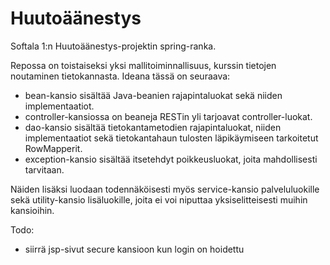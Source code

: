 # Huutoäänestys

Softala 1:n Huutoäänestys-projektin spring-ranka.

Repossa on toistaiseksi yksi mallitoiminnallisuus, kurssin tietojen noutaminen tietokannasta. Ideana tässä on seuraava:

- bean-kansio sisältää Java-beanien rajapintaluokat sekä niiden implementaatiot.
- controller-kansiossa on beaneja RESTin yli tarjoavat controller-luokat.
- dao-kansio sisältää tietokantametodien rajapintaluokat, niiden implementaatiot sekä tietokantahaun tulosten läpikäymiseen tarkoitetut RowMapperit.
- exception-kansio sisältää itsetehdyt poikkeusluokat, joita mahdollisesti tarvitaan.

Näiden lisäksi luodaan todennäköisesti myös service-kansio palveluluokille sekä utility-kansio lisäluokille, joita ei voi niputtaa yksiselitteisesti muihin kansioihin.

Todo:
- siirrä jsp-sivut secure kansioon kun login on hoidettu
